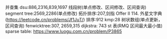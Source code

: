 并查集 dsu:886,2316,839,1697
线段树(单点修改、区间修改、区间查询) segment tree:2569,2286(单点修改)
拓扑排序:207,剑指 Offer II 114. 外星文字典(https://leetcode.cn/problems/Jf1JuT/)
排序:912
kmp:28
树状数组(单点更新，区间查询) fenwicktree:307, 2659,315
dijkstra: 743
st 表(RMQ 区间最大最小值) sparse table: https://www.luogu.com.cn/problem/P3865
